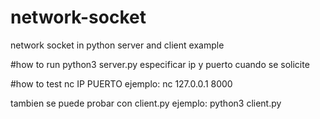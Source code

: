 # network-socket
network socket in python server and client example


#how to run
python3 server.py
especificar ip y puerto cuando se solicite

#how to test
nc IP PUERTO
ejemplo: nc 127.0.0.1 8000

tambien se puede probar con client.py
ejemplo: python3 client.py
